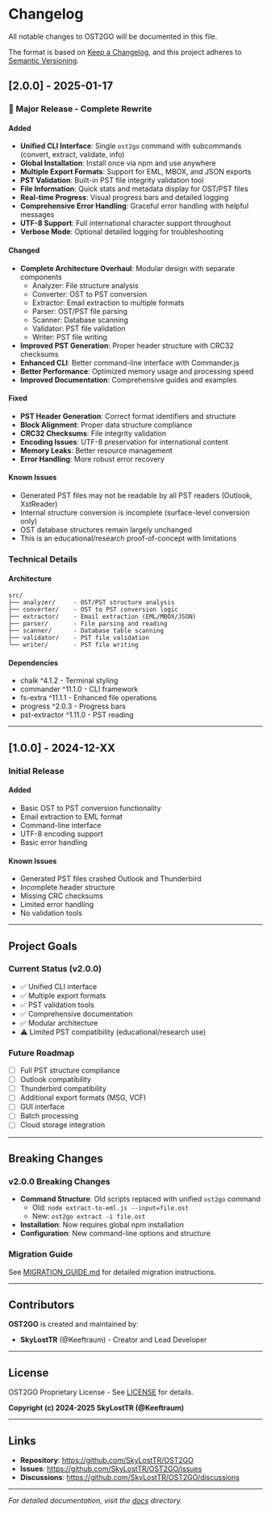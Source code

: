 # Changelog

All notable changes to OST2GO will be documented in this file.

The format is based on [Keep a Changelog](https://keepachangelog.com/en/1.0.0/),
and this project adheres to [Semantic Versioning](https://semver.org/spec/v2.0.0.html).

## [2.0.0] - 2025-01-17

### 🎉 Major Release - Complete Rewrite

#### Added
- **Unified CLI Interface**: Single `ost2go` command with subcommands (convert, extract, validate, info)
- **Global Installation**: Install once via npm and use anywhere
- **Multiple Export Formats**: Support for EML, MBOX, and JSON exports
- **PST Validation**: Built-in PST file integrity validation tool
- **File Information**: Quick stats and metadata display for OST/PST files
- **Real-time Progress**: Visual progress bars and detailed logging
- **Comprehensive Error Handling**: Graceful error handling with helpful messages
- **UTF-8 Support**: Full international character support throughout
- **Verbose Mode**: Optional detailed logging for troubleshooting

#### Changed
- **Complete Architecture Overhaul**: Modular design with separate components
  - Analyzer: File structure analysis
  - Converter: OST to PST conversion
  - Extractor: Email extraction to multiple formats
  - Parser: OST/PST file parsing
  - Scanner: Database scanning
  - Validator: PST file validation
  - Writer: PST file writing
- **Improved PST Generation**: Proper header structure with CRC32 checksums
- **Enhanced CLI**: Better command-line interface with Commander.js
- **Better Performance**: Optimized memory usage and processing speed
- **Improved Documentation**: Comprehensive guides and examples

#### Fixed
- **PST Header Generation**: Correct format identifiers and structure
- **Block Alignment**: Proper data structure compliance
- **CRC32 Checksums**: File integrity validation
- **Encoding Issues**: UTF-8 preservation for international content
- **Memory Leaks**: Better resource management
- **Error Handling**: More robust error recovery

#### Known Issues
- Generated PST files may not be readable by all PST readers (Outlook, XstReader)
- Internal structure conversion is incomplete (surface-level conversion only)
- OST database structures remain largely unchanged
- This is an educational/research proof-of-concept with limitations

### Technical Details

#### Architecture
```
src/
├── analyzer/     - OST/PST structure analysis
├── converter/    - OST to PST conversion logic
├── extractor/    - Email extraction (EML/MBOX/JSON)
├── parser/       - File parsing and reading
├── scanner/      - Database table scanning
├── validator/    - PST file validation
└── writer/       - PST file writing
```

#### Dependencies
- chalk ^4.1.2 - Terminal styling
- commander ^11.1.0 - CLI framework
- fs-extra ^11.1.1 - Enhanced file operations
- progress ^2.0.3 - Progress bars
- pst-extractor ^1.11.0 - PST reading

---

## [1.0.0] - 2024-12-XX

### Initial Release

#### Added
- Basic OST to PST conversion functionality
- Email extraction to EML format
- Command-line interface
- UTF-8 encoding support
- Basic error handling

#### Known Issues
- Generated PST files crashed Outlook and Thunderbird
- Incomplete header structure
- Missing CRC checksums
- Limited error handling
- No validation tools

---

## Project Goals

### Current Status (v2.0.0)
- ✅ Unified CLI interface
- ✅ Multiple export formats
- ✅ PST validation tools
- ✅ Comprehensive documentation
- ✅ Modular architecture
- ⚠️ Limited PST compatibility (educational/research use)

### Future Roadmap
- [ ] Full PST structure compliance
- [ ] Outlook compatibility
- [ ] Thunderbird compatibility
- [ ] Additional export formats (MSG, VCF)
- [ ] GUI interface
- [ ] Batch processing
- [ ] Cloud storage integration

---

## Breaking Changes

### v2.0.0 Breaking Changes
- **Command Structure**: Old scripts replaced with unified `ost2go` command
  - Old: `node extract-to-eml.js --input=file.ost`
  - New: `ost2go extract -i file.ost`
- **Installation**: Now requires global npm installation
- **Configuration**: New command-line options and structure

### Migration Guide
See [MIGRATION_GUIDE.md](./docs/MIGRATION_GUIDE.md) for detailed migration instructions.

---

## Contributors

**OST2GO** is created and maintained by:
- **SkyLostTR** (@Keeftraum) - Creator and Lead Developer

---

## License

OST2GO Proprietary License - See [LICENSE](./LICENSE) for details.

**Copyright (c) 2024-2025 SkyLostTR (@Keeftraum)**

---

## Links

- **Repository**: https://github.com/SkyLostTR/OST2GO
- **Issues**: https://github.com/SkyLostTR/OST2GO/issues
- **Discussions**: https://github.com/SkyLostTR/OST2GO/discussions

---

*For detailed documentation, visit the [docs](./docs) directory.*
